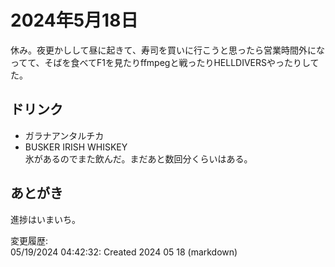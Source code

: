 # 2024年5月18日

休み。夜更かしして昼に起きて、寿司を買いに行こうと思ったら営業時間外になってて、そばを食べてF1を見たりffmpegと戦ったりHELLDIVERSやったりしてた。

## ドリンク

- ガラナアンタルチカ
- BUSKER IRISH WHISKEY  
氷があるのでまた飲んだ。まだあと数回分くらいはある。

## あとがき

進捗はいまいち。

変更履歴:  
05/19/2024 04:42:32: Created 2024 05 18 (markdown)  
